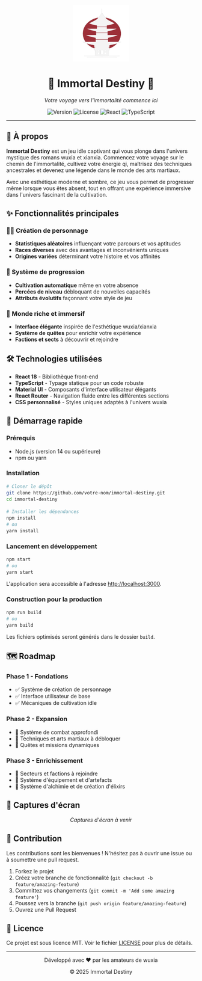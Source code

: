 <div align="center">
  <img src="./logo.png" alt="Immortal Destiny Logo" width="150" height="150">
  <h1>🐉 Immortal Destiny 🐉</h1>
  <p><em>Votre voyage vers l'immortalité commence ici</em></p>
</div>

<p align="center">
  <img src="https://img.shields.io/badge/version-0.1.0-blue" alt="Version">
  <img src="https://img.shields.io/badge/license-MIT-green" alt="License">
  <img src="https://img.shields.io/badge/react-18.2.0-61DAFB" alt="React">
  <img src="https://img.shields.io/badge/typescript-4.9.5-3178C6" alt="TypeScript">
</p>

---

## 📜 À propos

**Immortal Destiny** est un jeu idle captivant qui vous plonge dans l'univers mystique des romans wuxia et xianxia. Commencez votre voyage sur le chemin de l'immortalité, cultivez votre énergie qi, maîtrisez des techniques ancestrales et devenez une légende dans le monde des arts martiaux.

Avec une esthétique moderne et sombre, ce jeu vous permet de progresser même lorsque vous êtes absent, tout en offrant une expérience immersive dans l'univers fascinant de la cultivation.

## ✨ Fonctionnalités principales

### 🧙‍♂️ Création de personnage
- **Statistiques aléatoires** influençant votre parcours et vos aptitudes
- **Races diverses** avec des avantages et inconvénients uniques
- **Origines variées** déterminant votre histoire et vos affinités

### 🔄 Système de progression
- **Cultivation automatique** même en votre absence
- **Percées de niveau** débloquant de nouvelles capacités
- **Attributs évolutifs** façonnant votre style de jeu

### 🏯 Monde riche et immersif
- **Interface élégante** inspirée de l'esthétique wuxia/xianxia
- **Système de quêtes** pour enrichir votre expérience
- **Factions et sects** à découvrir et rejoindre

## 🛠️ Technologies utilisées

- **React 18** - Bibliothèque front-end
- **TypeScript** - Typage statique pour un code robuste
- **Material UI** - Composants d'interface utilisateur élégants
- **React Router** - Navigation fluide entre les différentes sections
- **CSS personnalisé** - Styles uniques adaptés à l'univers wuxia

## 🚀 Démarrage rapide

### Prérequis
- Node.js (version 14 ou supérieure)
- npm ou yarn

### Installation

```bash
# Cloner le dépôt
git clone https://github.com/votre-nom/immortal-destiny.git
cd immortal-destiny

# Installer les dépendances
npm install
# ou
yarn install
```

### Lancement en développement

```bash
npm start
# ou
yarn start
```

L'application sera accessible à l'adresse [http://localhost:3000](http://localhost:3000).

### Construction pour la production

```bash
npm run build
# ou
yarn build
```

Les fichiers optimisés seront générés dans le dossier `build`.

## 🗺️ Roadmap

### Phase 1 - Fondations
- ✅ Système de création de personnage
- ✅ Interface utilisateur de base
- ✅ Mécaniques de cultivation idle

### Phase 2 - Expansion
- 🔄 Système de combat approfondi
- 🔄 Techniques et arts martiaux à débloquer
- 🔄 Quêtes et missions dynamiques

### Phase 3 - Enrichissement
- 📝 Secteurs et factions à rejoindre
- 📝 Système d'équipement et d'artefacts
- 📝 Système d'alchimie et de création d'élixirs

## 📸 Captures d'écran

<div align="center">
  <p><em>Captures d'écran à venir</em></p>
</div>

## 🤝 Contribution

Les contributions sont les bienvenues ! N'hésitez pas à ouvrir une issue ou à soumettre une pull request.

1. Forkez le projet
2. Créez votre branche de fonctionnalité (`git checkout -b feature/amazing-feature`)
3. Committez vos changements (`git commit -m 'Add some amazing feature'`)
4. Poussez vers la branche (`git push origin feature/amazing-feature`)
5. Ouvrez une Pull Request

## 📄 Licence

Ce projet est sous licence MIT. Voir le fichier [LICENSE](LICENSE) pour plus de détails.

---

<div align="center">
  <p>Développé avec ❤️ par les amateurs de wuxia</p>
  <p>© 2025 Immortal Destiny</p>
</div> 
